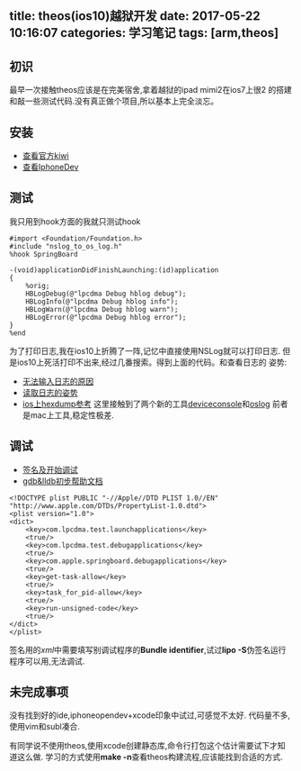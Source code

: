 title: theos(ios10)越狱开发
date: 2017-05-22 10:16:07
categories: 学习笔记
tags: [arm,theos]
---

## 初识
最早一次接触theos应该是在完美宿舍,拿着越狱的ipad mimi2在ios7上很2
的搭建和敲一些测试代码.没有真正做个项目,所以基本上完全淡忘。

## 安装
- [查看官方kiwi](https://github.com/theos/theos/wiki/Installation)
- [查看IphoneDev](http://iphonedevwiki.net/index.php/Theos/Setup)

## 测试
我只用到hook方面的我就只测试hook
```
#import <Foundation/Foundation.h>
#include "nslog_to_os_log.h"
%hook SpringBoard

-(void)applicationDidFinishLaunching:(id)application
{
    %orig;
    HBLogDebug(@"lpcdma Debug hblog debug");
    HBLogInfo(@"lpcdma Debug hblog info");
    HBLogWarn(@"lpcdma Debug hblog warn");
    HBLogError(@"lpcdma Debug hblog error");
}
%end
```
为了打印日志,我在ios10上折腾了一阵,记忆中直接使用NSLog就可以打印日志.
但是ios10上死活打印不出来,经过几番搜索。得到上面的代码。和查看日志的
姿势:
- [无法输入日志的原因](https://www.reddit.com/r/jailbreakdevelopers/comments/5t4a0s/ios_10_cant_see_nslog_messages_or_printf_messages/)
- [读取日志的姿势](https://www.reddit.com/r/jailbreakdevelopers/comments/5qt7r2/102_nslog_and_hblogdebug_not_showing_in_system_log/)
- [ios上hexdump参考](http://www.septicus.com/SSCrypto/trunk/SSCrypto.m)
这里接触到了两个新的工具[deviceconsole](https://github.com/MegaCookie/deviceconsole)和[oslog](https://github.com/limneos/oslog)
前者是mac上工具,稳定性极差.

## 调试
- [签名及开始调试](http://iphonedevwiki.net/index.php/Debugserver)
- [gdb&lldb初步帮助文档](http://lldb.llvm.org/lldb-gdb.html)
```
<!DOCTYPE plist PUBLIC "-//Apple//DTD PLIST 1.0//EN" "http://www.apple.com/DTDs/PropertyList-1.0.dtd">
<plist version="1.0">
<dict>
	<key>com.lpcdma.test.launchapplications</key>
	<true/>
	<key>com.lpcdma.test.debugapplications</key>
	<true/>
	<key>com.apple.springboard.debugapplications</key>
	<true/>
	<key>get-task-allow</key>
	<true/>
	<key>task_for_pid-allow</key>
	<true/>
	<key>run-unsigned-code</key>
	<true/>
</dict>
</plist>
```
签名用的*xml*中需要填写别调试程序的**Bundle identifier**,试过**lipo -S**伪签名运行程序可以用,无法调试.

## 未完成事项
没有找到好的ide,iphoneopendev+xcode印象中试过,可感觉不太好.
代码量不多,使用vim和subl凑合.

有同学说不使用theos,使用xcode创建静态库,命令行打包这个估计需要试下才知道这么做.
学习的方式使用**make -n**查看theos构建流程,应该能找到合适的方式.